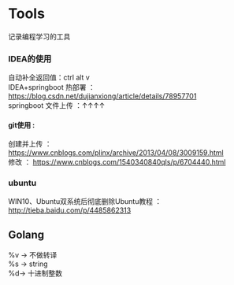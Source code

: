 # Tools
记录编程学习的工具

### IDEA的使用
自动补全返回值：ctrl alt v  
IDEA+springboot 热部署 ：https://blog.csdn.net/dujianxiong/article/details/78957701  
springboot 文件上传 ：↑↑↑↑

#### git使用 : 
创建并上传 ： https://www.cnblogs.com/plinx/archive/2013/04/08/3009159.html  
修改 ： https://www.cnblogs.com/1540340840qls/p/6704440.html

### ubuntu
WIN10、Ubuntu双系统后彻底删除Ubuntu教程 ： http://tieba.baidu.com/p/4485862313  
  
## Golang
%v -> 不做转译  
%s -> string  
%d-> 十进制整数


